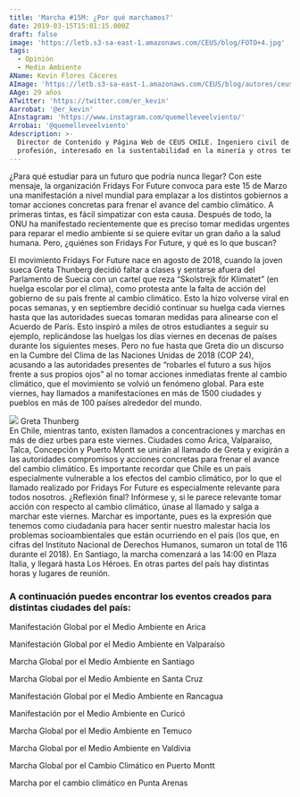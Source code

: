 ```yaml
---
title: 'Marcha #15M: ¿Por qué marchamos?'
date: 2019-03-15T15:01:15.000Z
draft: false
image: 'https://letb.s3-sa-east-1.amazonaws.com/CEUS/blog/FOTO+4.jpg'
tags:
  - Opinión
  - Medio Ambiente
AName: Kevin Flores Cáceres
AImage: 'https://letb.s3-sa-east-1.amazonaws.com/CEUS/blog/autores/ceus_KFlores.jpg'
AAge: 29 años
ATwitter: 'https://twitter.com/er_kevin'
Aarrobat: '@er_kevin'
AInstagram: 'https://www.instagram.com/quemelleveelviento/'
Arrobai: '@quemelleveelviento'
Adescription: >-
  Director de Contenido y Página Web de CEUS CHILE. Ingeniero civil de minas de
  profesión, interesado en la sustentabilidad en la minería y otros temas.
---
```

¿Para qué estudiar para un futuro que podría nunca llegar? Con este mensaje, la organización Fridays For Future convoca para este 15 de Marzo una manifestación a nivel mundial para emplazar a los distintos gobiernos a tomar acciones concretas para frenar el avance del cambio climático. A primeras tintas, es fácil simpatizar con esta causa. Después de todo, la ONU ha manifestado recientemente que es preciso tomar medidas urgentes para reparar el medio ambiente si se quiere evitar un gran daño a la salud humana. Pero, ¿quiénes son Fridays For Future, y qué es lo que buscan?

El movimiento Fridays For Future nace en agosto de 2018, cuando la joven sueca Greta Thunberg decidió faltar a clases y sentarse afuera del Parlamento de Suecia con un cartel que reza “Skolstrejk för Klimatet” (en huelga escolar por el clima), como protesta ante la falta de acción del gobierno de su país frente al cambio climático. Esto la hizo volverse viral en pocas semanas, y en septiembre decidió continuar su huelga cada viernes hasta que las autoridades suecas tomaran medidas para alinearse con el Acuerdo de París. Esto inspiró a miles de otros estudiantes a seguir su ejemplo, replicándose las huelgas los días viernes en decenas de países durante los siguientes meses. Pero no fue hasta que Greta dio un discurso en la Cumbre del Clima de las Naciones Unidas de 2018 (COP 24), acusando a las autoridades presentes de “robarles el futuro a sus hijos frente a sus propios ojos” al no tomar acciones inmediatas frente al cambio climático, que el movimiento se volvió un fenómeno global. Para este viernes, hay llamados a manifestaciones en más de 1500 ciudades y pueblos en más de 100 países alrededor del mundo.

<div class="agregar-foto">
<img src="https://letb.s3-sa-east-1.amazonaws.com/CEUS/blog/FOTO+5.jpg" class="extra-img-blog">
<span class="pie-de-foto-extra">Greta Thunberg</span>
</div>
En Chile, mientras tanto, existen llamados a concentraciones y marchas en más de diez urbes para este viernes. Ciudades como Arica, Valparaíso, Talca, Concepción y Puerto Montt se unirán al llamado de Greta y exigirán a las autoridades compromisos y acciones concretas para frenar el avance del cambio climático. Es importante recordar que Chile es un país especialmente vulnerable a los efectos del cambio climático, por lo que el llamado realizado por Fridays For Future es especialmente relevante para todos nosotros.
¿Reflexión final? Infórmese y, si le parece relevante tomar acción con respecto al cambio climático, únase al llamado y salga a marchar este viernes. Marchar es importante, pues es la expresión que tenemos como ciudadanía para hacer sentir nuestro malestar hacia los problemas socioambientales que están ocurriendo en el país (los que, en cifras del Instituto Nacional de Derechos Humanos, sumaron un total de 116 durante el 2018). En Santiago, la marcha comenzará a las 14:00 en Plaza Italia, y llegará hasta Los Héroes. En otras partes del país hay distintas horas y lugares de reunión. 

<div class="notas-al-pie">
  <h3 class="title-notas-al-pie">A continuación puedes encontrar los eventos creados para distintas ciudades del país:</h3>
    <div class="links-wrapp">
    <p class="link-to-font">Manifestación Global por el Medio Ambiente en Arica</p>
    <p class="link-to-font">Manifestación Global por el Medio Ambiente en Valparaíso</p>
    <p class="link-to-font">Marcha Global por el Medio Ambiente en Santiago</p>
    <p class="link-to-font">Marcha Global por el Medio Ambiente en Santa Cruz</p>
    <p class="link-to-font">Manifestación Global por el Medio Ambiente en Rancagua</p>
    <p class="link-to-font">Manifestación por el Medio Ambiente en Curicó</p>
    <p class="link-to-font">Marcha Global por el Medio Ambiente en Temuco</p>
    <p class="link-to-font">Marcha Global por el Medio Ambiente en Valdivia</p>
    <p class="link-to-font">Marcha Global por el Cambio Climático en Puerto Montt</p>
    <p class="link-to-font">Marcha por el cambio climático en Punta Arenas</p>
  </div>
</div>






















